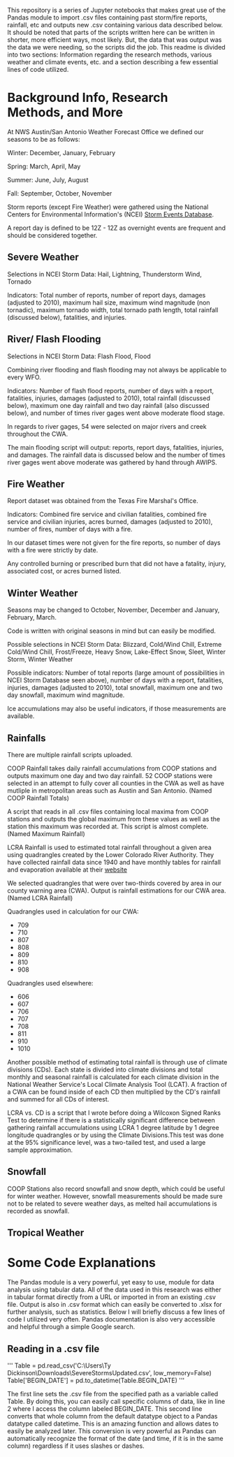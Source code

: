 This repository is a series of Jupyter notebooks that makes great use of the Pandas module to import .csv files containing past
storm/fire reports, rainfall, etc and outputs new .csv containing various data described below. It should be noted that parts of
the scripts written here can be written in shorter, more efficient ways, most likely. But, the data that was output was the data
we were needing, so the scripts did the job. This readme is divided into two sections: Information regarding the research 
methods, various weather and climate events, etc. and a section describing a few essential lines of code utilized.

# Background Info, Research Methods, and More
At NWS Austin/San Antonio Weather Forecast Office we defined our seasons to be as follows:

Winter: December, January, February

Spring: March, April, May

Summer: June, July, August

Fall: September, October, November

Storm reports (except Fire Weather) were gathered using the National Centers for Environmental Information's (NCEI) 
[Storm Events Database](https://www.ncdc.noaa.gov/stormevents/).

A report day is defined to be 12Z - 12Z as overnight events are frequent and should be considered together. 


## Severe Weather

Selections in NCEI Storm Data: Hail, Lightning, Thunderstorm Wind, Tornado

Indicators: Total number of reports, number of report days, damages (adjusted to 2010), maximum hail size, maximum wind magnitude 
(non tornadic), maximum tornado width, total tornado path length, total rainfall (discussed below), fatalities, and injuries. 



## River/ Flash Flooding

Selections in NCEI Storm Data: Flash Flood, Flood

Combining river flooding and flash flooding may not always be applicable to every WFO. 

Indicators: Number of flash flood reports, number of days with a report, fatalities, injuries, damages (adjusted to 2010), total
rainfall (discussed below), maximum one day rainfall and two day rainfall (also discussed below), and number of times river 
gages went above moderate flood stage. 

In regards to river gages, 54 were selected on major rivers and creek throughout the CWA. 

The main flooding script will output: reports, report days, fatalities, injuries, and damages. The rainfall data is discussed below
and the number of times river gages went above moderate was gathered by hand through AWIPS.


## Fire Weather

Report dataset was obtained from the Texas Fire Marshal's Office. 

Indicators: Combined fire service and civilian fatalities, combined fire service and civilian injuries, acres burned, damages 
(adjusted to 2010), number of fires, number of days with a fire. 

In our dataset times were not given for the fire reports, so number of days with a fire were strictly by date.

Any controlled burning or prescribed burn that did not have a fatality, injury, associated cost, or acres burned listed.


## Winter Weather 

Seasons may be changed to October, November, December and January, February, March. 

Code is written with original seasons in mind but can easily be modified. 

Possible selections in NCEI Storm Data: Blizzard, Cold/Wind Chill, Extreme Cold/Wind Chill, Frost/Freeze, Heavy Snow, 
Lake-Effect Snow, Sleet, Winter Storm, Winter Weather

Possible indicators: Number of total reports (large amount of possibilities in NCEI Storm Database seen above), number of days 
with a report, fatalities, injuries, damages (adjusted to 2010), total snowfall, maximum one and two day snowfall, maximum wind
magnitude. 

Ice accumulations may also be useful indicators, if those measurements are available. 


## Rainfalls

There are multiple rainfall scripts uploaded. 

COOP Rainfall takes daily rainfall accumulations from COOP stations and outputs maximum one day and two day rainfall. 52 COOP 
stations were selected in an attempt to fully cover all counties in the CWA as well as have mutliple in metropolitan areas such 
as Austin and San Antonio. (Named COOP Rainfall Totals)

A script that reads in all .csv files containing local maxima from COOP stations and outputs the global maximum from these values
as well as the station this maximum was recorded at. This script is almost complete. (Named Maximum Rainfall)

LCRA Rainfall is used to estimated total rainfall throughout a given area using quadrangles created by the Lower Colorado River
Authority. 
They have collected rainfall data since 1940 and have monthly tables for rainfall and evaporation available at their 
[website](http://www.twdb.texas.gov/surfacewater/conditions/evaporation/)

We selected quadrangles that were over two-thirds covered by area in our county warning area (CWA). Output is rainfall estimations 
for our CWA area. (Named LCRA Rainfall)

Quadrangles used in calculation for our CWA:
- 709
- 710
- 807
- 808
- 809
- 810
- 908

Quadrangles used elsewhere:
- 606
- 607
- 706
- 707
- 708
- 811
- 910
- 1010

Another possible method of estimating total rainfall is through use of climate divisions (CDs). Each state is divided into climate
divisions and total monthly and seasonal rainfall is calculated for each climate division in the National Weather Service's Local
Climate Analysis Tool (LCAT). A fraction of a CWA can be found inside of each CD then multiplied by the CD's rainfall and summed 
for all CDs of interest. 


LCRA vs. CD is a script that I wrote before doing a Wilcoxon Signed Ranks Test to determine if there is a statistically significant
difference between gathering rainfall accumulations using LCRA 1 degree latitude by 1 degree longitude quadrangles or by using 
the Climate Divisions.This test was done at the 95% significance level, was a two-tailed test, and used a large sample
approximation.

## Snowfall

COOP Stations also record snowfall and snow depth, which could be useful for winter weather. However, snowfall measurements should 
be  made sure not to be related to severe weather days, as melted hail accumulations is recorded as snowfall.

## Tropical Weather


# Some Code Explanations

The Pandas module is a very powerful, yet easy to use, module for data analysis using tabular data. All of the data used in 
this research was either in tabular format directly from a URL or imported in from an existing .csv file. Output is also in .csv
format which can easily be converted to .xlsx for further analysis, such as statistics. Below I will briefly discuss a few 
lines of code I utilized very often. Pandas documentation is also very accessible and helpful through a simple Google search.

## Reading in a .csv file
'''
Table = pd.read_csv('C:\Users\Ty Dickinson\Downloads\SevereStormsUpdated.csv', low_memory=False)
Table['BEGIN_DATE'] = pd.to_datetime(Table.BEGIN_DATE)
'''

The first line sets the .csv file from the specified path as a variable called Table. By doing this, you can easily call
specific columns of data, like in line 2 where I access the column labeled BEGIN_DATE. 
This second line converts that whole column from the default datatype object to a Pandas datatype called datetime. This is an
amazing function and allows dates to easily be analyzed later. This conversion is very powerful as Pandas can automatically 
recognize the format of the date (and time, if it is in the same column) regardless if it uses slashes or dashes. 
